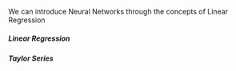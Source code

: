 We can introduce Neural Networks through the concepts of Linear Regression 


##### Linear Regression 



##### Taylor Series